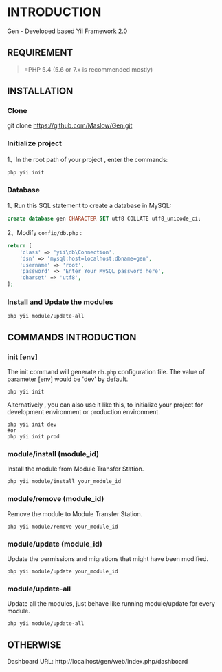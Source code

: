 INTRODUCTION
============

Gen - Developed based Yii Framework 2.0


REQUIREMENT
-----------

  >=PHP 5.4 (5.6 or 7.x is recommended mostly)


INSTALLATION
------------
### Clone

git clone https://github.com/Maslow/Gen.git

### Initialize project

1、In the root path of your project , enter the commands:
  
```command
php yii init
```

### Database

1､ Run this SQL statement to create a database in MySQL:

```sql
create database gen CHARACTER SET utf8 COLLATE utf8_unicode_ci;
```

2、Modify `config/db.php` :

```php
return [
    'class' => 'yii\db\Connection',
    'dsn' => 'mysql:host=localhost;dbname=gen',
    'username' => 'root',
    'password' => 'Enter Your MySQL password here',
    'charset' => 'utf8',
];
```


### Install and Update the modules

```command
php yii module/update-all
```

COMMANDS INTRODUCTION
---------------------
### init [env]
The init command will generate `db.php` configuration file. The value of parameter [env] would be 'dev' by default.
```command
php yii init

```
Alternatively , you can also use it like this, to initialize your project for development environment or production environment.
```command
php yii init dev
#or
php yii init prod
```

### module/install (module_id)
Install the module from Module Transfer Station.
```command
php yii module/install your_module_id
```

### module/remove  (module_id)
Remove the module to Module Transfer Station.
```command
php yii module/remove your_module_id
```

### module/update  (module_id)
Update the permissions and migrations that might have been modified.
```command
php yii module/update your_module_id
```

### module/update-all
Update all the modules, just behave like running module/update for every module.
```command
php yii module/update-all
```

OTHERWISE
---------

Dashboard URL:  http://localhost/gen/web/index.php/dashboard

  
 
